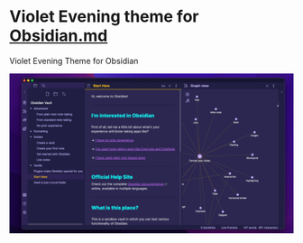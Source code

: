 # Violet Evening theme for [Obsidian.md](https://obsidian.md)

Violet Evening Theme for Obsidian

![screenshot.png](https://github.com/aitaDev/Violet-Evening-for-Obsidian/blob/main/screenshot.png)
